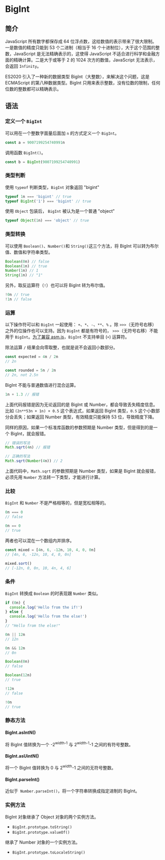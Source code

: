 # BigInt

## 简介

JavaScript 所有数字都保存成 64 位浮点数，这给数值的表示带来了很大限制。一是数值的精度只能到 53 个二进制（相当于 16 个十进制位），大于这个范围的整数，JavaScript 是无法精确表示的，这使得 JavaScript 不适合进行科学和金融方面的精确计算。二是大于或等于 2 的 1024 次方的数值，JavaScript 无法表示，会返回 `Infinity`。

ES2020 引入了一种新的数据类型 BigInt（大整数），来解决这个问题，这是 ECMAScript 的第八种数据类型。BigInt 只用来表示整数，没有位数的限制，任何位数的整数都可以精确表示。

## 语法

### 定义一个 `BigInt`

可以用在一个整数字面量后面加 `n` 的方式定义一个 `BigInt`。

```javascript
const a = 9007199254740991n
```

调用函数 `BigInt()`。

```javascript
const b = BigInt(9007199254740991)
```

### 类型判断

使用 `typeof` 判断类型，`BigInt` 对象返回 "bigint"

```javascript
typeof 1n === 'bigint' // true
typeof BigInt('1') === 'bigint' // true
```

使用 `Object` 包装后， `BigInt` 被认为是一个普通 "object"

```javascript
typeof Object(1n) === 'object' // true
```

### 类型转换

可以使用 `Boolean()`、`Number()`和 `String()`这三个方法，将 BigInt 可以转为布尔值、数值和字符串类型。

```javascript
Boolean(0n) // false
Boolean(1n) // true
Number(1n) // 1
String(1n) // "1"
```

另外，取反运算符（`!`）也可以将 BigInt 转为布尔值。

```javascript
!0n // true
!1n // false
```

### 运算

以下操作符可以和 `BigInt` 一起使用： `+`、`*`、`-`、`**`、`%` 。除 `>>>`（无符号右移）之外的位操作也可以支持。因为 `BigInt` 都是有符号的， `>>>`（无符号右移）不能用于 `BigInt`。[为了兼容 asm.js](https://github.com/tc39/proposal-bigint/blob/master/ADVANCED.md#dont-break-asmjs)，`BigInt` 不支持单目 (`+`) 运算符。

除法运算 `/` 结果会向零取整，也就是说不会返回小数部分。

```javascript
const expected = 4n / 2n
// 2n

const rounded = 5n / 2n
// 2n, not 2.5n
```

BigInt 不能与普通数值进行混合运算。

```javascript
1n + 1.3 // 报错
```

上面代码报错是因为无论返回的是 BigInt 或 Number，都会导致丢失精度信息。比如 `(2n**53n + 1n) + 0.5` 这个表达式，如果返回 BigInt 类型，`0.5` 这个小数部分会丢失；如果返回 Number 类型，有效精度只能保持 53 位，导致精度下降。

同样的原因，如果一个标准库函数的参数预期是 Number 类型，但是得到的是一个 BigInt，就会报错。

```javascript
// 错误的写法
Math.sqrt(4n) // 报错

// 正确的写法
Math.sqrt(Number(4n)) // 2
```

上面代码中，`Math.sqrt` 的参数预期是 Number 类型，如果是 BigInt 就会报错，必须先用 `Number` 方法转一下类型，才能进行计算。

### 比较

`BigInt` 和 `Number` 不是严格相等的，但是宽松相等的。

```javascript
0n === 0
// false

0n == 0
// true
```

两者也可以混在一个数组内并排序。

```javascript
const mixed = [4n, 6, -12n, 10, 4, 0, 0n]
// [4n, 6, -12n, 10, 4, 0, 0n]

mixed.sort()
// [-12n, 0, 0n, 10, 4n, 4, 6]
```

### 条件

`BigInt` 转换成 `Boolean` 的时表现跟 `Number` 类似。

```javascript
if (0n) {
  console.log('Hello from the if!')
} else {
  console.log('Hello from the else!')
}
// "Hello from the else!"

0n || 12n
// 12n

0n && 12n
// 0n

Boolean(0n)
// false

Boolean(12n)
// true

!12n
// false

!0n
// true
```

### 静态方法

#### BigInt.asIntN()

将 BigInt 值转换为一个 -2<sup>width-1</sup> 与 2<sup>width-1</sup>-1 之间的有符号整数。

#### BigInt.asUintN()

将一个 BigInt 值转换为 0 与 2<sup>width</sup>-1 之间的无符号整数。

#### BigInt.parseInt()

近似于` Number.parseInt()`，将一个字符串转换成指定进制的 BigInt。

### 实例方法

BigInt 对象继承了 Object 对象的两个实例方法。

- `BigInt.prototype.toString()`
- `BigInt.prototype.valueOf()`

继承了 Number 对象的一个实例方法。

- `BigInt.prototype.toLocaleString()`
